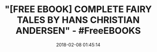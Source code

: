 ---
title: '"[FREE EBOOK] COMPLETE FAIRY TALES BY HANS CHRISTIAN ANDERSEN" - #FreeEBOOKS'
name: Complete Fairy Tales
date: '2018-02-08 01:45:14'
buy_now: >-
  https://www.amazon.com/Complete-Fairy-Tales-Christian-Andersen-ebook/dp/B079KMSBWB?SubscriptionId=AKIAIA5RBQIWQVTCUEUQ&tag=coldcutdeals-20&linkCode=xm2&camp=2025&creative=165953&creativeASIN=B079KMSBWB
description_markdown: |-
  Complete Fairy Tales

   
tweet_id_str: '961415593323884544'
price: ''
you_save: ''
asin: B079KMSBWB
image: 'https://images-na.ssl-images-amazon.com/images/I/51QqWB4HfaL.jpg'

---